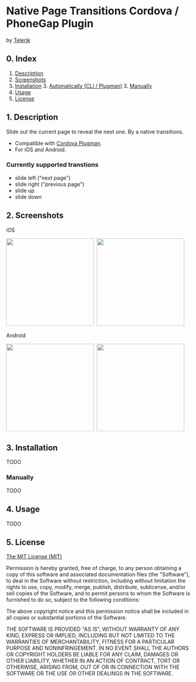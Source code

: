 # Native Page Transitions Cordova / PhoneGap Plugin
by [Telerik](http://www.telerik.com)

## 0. Index

1. [Description](#1-description)
2. [Screenshots](#2-screenshots)
3. [Installation](#3-installation)
	3. [Automatically (CLI / Plugman)](#automatically-cli--plugman)
	3. [Manually](#manually)
4. [Usage](#4-usage)
5. [License](#5-license)

## 1. Description

Slide out the current page to reveal the next one. By a native transitions.

* Compatible with [Cordova Plugman](https://github.com/apache/cordova-plugman).
* For iOS and Android.

### Currently supported transtions

* slide left ("next page")
* slide right ("previous page")
* slide up
* slide down

## 2. Screenshots

iOS

<img src="screenshots/ios/slide-full.png" width="235"/>&nbsp;
<img src="screenshots/ios/slide-partial.png" width="235"/>

Android

<img src="screenshots/android/slide-full.png" width="235"/>&nbsp;
<img src="screenshots/android/slide-partial.png" width="235"/>

## 3. Installation

TODO

### Manually

TODO


## 4. Usage

TODO

## 5. License

[The MIT License (MIT)](http://www.opensource.org/licenses/mit-license.html)

Permission is hereby granted, free of charge, to any person obtaining a copy
of this software and associated documentation files (the "Software"), to deal
in the Software without restriction, including without limitation the rights
to use, copy, modify, merge, publish, distribute, sublicense, and/or sell
copies of the Software, and to permit persons to whom the Software is
furnished to do so, subject to the following conditions:

The above copyright notice and this permission notice shall be included in
all copies or substantial portions of the Software.

THE SOFTWARE IS PROVIDED "AS IS", WITHOUT WARRANTY OF ANY KIND, EXPRESS OR
IMPLIED, INCLUDING BUT NOT LIMITED TO THE WARRANTIES OF MERCHANTABILITY,
FITNESS FOR A PARTICULAR PURPOSE AND NONINFRINGEMENT. IN NO EVENT SHALL THE
AUTHORS OR COPYRIGHT HOLDERS BE LIABLE FOR ANY CLAIM, DAMAGES OR OTHER
LIABILITY, WHETHER IN AN ACTION OF CONTRACT, TORT OR OTHERWISE, ARISING FROM,
OUT OF OR IN CONNECTION WITH THE SOFTWARE OR THE USE OR OTHER DEALINGS IN
THE SOFTWARE.
